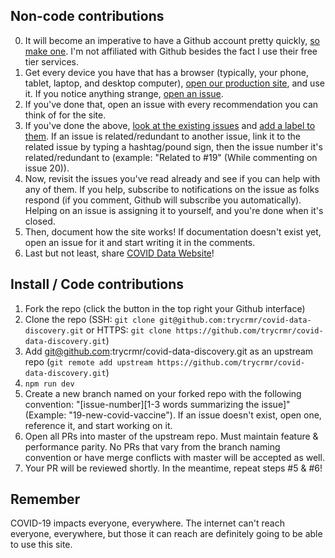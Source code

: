 ## Non-code contributions
0. It will become an imperative to have a Github account pretty quickly, [so make one](https://github.com/join). I'm not affiliated with Github besides the fact I use their free tier services.
1. Get every device you have that has a browser (typically, your phone, tablet, laptop, and desktop computer), [open our production site](https://coviddata.website), and use it. If you notice anything strange, [open an issue](https://github.com/trycrmr/covid-data-discovery/issues).
2. If you've done that, open an issue with every recommendation you can think of for the site. 
3. If you've done the above, [look at the existing issues](https://github.com/trycrmr/covid-data-discovery/issues) and [add a label to them](https://github.com/trycrmr/covid-data-discovery/labels). If an issue is related/redundant to another issue, link it to the related issue by typing a hashtag/pound sign, then the issue number it's related/redundant to (example: "Related to #19" (While commenting on issue 20)).
4. Now, revisit the issues you've read already and see if you can help with any of them. If you help, subscribe to notifications on the issue as folks respond (if you comment, Github will subscribe you automatically). Helping on an issue is assigning it to yourself, and you're done when it's closed.
5. Then, document how the site works! If documentation doesn't exist yet, open an issue for it and start writing it in the comments. 
6. Last but not least, share [COVID Data Website](https://coviddata.website)!

## Install / Code contributions
1. Fork the repo (click the button in the top right your Github interface)
2. Clone the repo (SSH: `git clone git@github.com:trycrmr/covid-data-discovery.git` or HTTPS: `git clone https://github.com/trycrmr/covid-data-discovery.git`)
3. Add git@github.com:trycrmr/covid-data-discovery.git as an upstream repo (`git remote add upstream https://github.com/trycrmr/covid-data-discovery.git`)
4. `npm run dev`
5. Create a new branch named on your forked repo with the following convention: "[issue-number][1-3 words summarizing the issue]" (Example: "19-new-covid-vaccine"). If an issue doesn't exist, open one, reference it, and start working on it. 
6. Open all PRs into master of the upstream repo. Must maintain feature & performance parity. No PRs that vary from the branch naming convention or have merge conflicts with master will be accepted as well.
7. Your PR will be reviewed shortly. In the meantime, repeat steps #5 & #6! 

## Remember
COVID-19 impacts everyone, everywhere. The internet can't reach everyone, everywhere, but those it can reach are definitely going to be able to use this site.